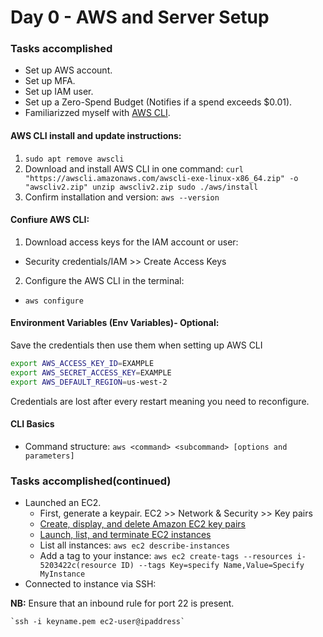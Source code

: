 # Day 0 - AWS and Server Setup

### Tasks accomplished
- Set up AWS account.
- Set up MFA.
- Set up IAM user.
- Set up a Zero-Spend Budget (Notifies if a spend exceeds $0.01).
- Familiarizzed myself with [AWS CLI](https://docs.aws.amazon.com/cli/latest/userguide/getting-started-install.html).

#### AWS CLI install and update instructions:
1. `sudo apt remove awscli`
2. Download and install AWS CLI in one command: `curl "https://awscli.amazonaws.com/awscli-exe-linux-x86_64.zip" -o "awscliv2.zip"
unzip awscliv2.zip
sudo ./aws/install`
3. Confirm installation and version: `aws --version`

#### Confiure AWS CLI:
1. Download access keys for the IAM account or user:
- Security credentials/IAM >> Create Access Keys
2. Configure the AWS CLI in the terminal:
- `aws configure`

#### Environment Variables (Env Variables)- Optional:
Save the credentials then use them when setting up AWS CLI
```bash
export AWS_ACCESS_KEY_ID=EXAMPLE
export AWS_SECRET_ACCESS_KEY=EXAMPLE
export AWS_DEFAULT_REGION=us-west-2
```
Credentials are lost after every restart meaning you need to reconfigure.

#### CLI Basics
- Command structure: `aws <command> <subcommand> [options and parameters]`

### Tasks accomplished(continued)
- Launched an EC2. 
    - First, generate a keypair. EC2 >> Network & Security >> Key pairs
    - [Create, display, and delete Amazon EC2 key pairs](https://docs.aws.amazon.com/cli/latest/userguide/cli-services-ec2-keypairs.html)
    - [Launch, list, and terminate EC2 instances](https://docs.aws.amazon.com/cli/latest/userguide/cli-services-ec2-instances.html)
    - List all instances: `aws ec2 describe-instances`
    - Add a tag to your instance: `aws ec2 create-tags --resources i-5203422c(resource ID) --tags Key=specify Name,Value=Specify MyInstance`
- Connected to instance via SSH:

**NB:** Ensure that an inbound rule for port 22 is present.

    `ssh -i keyname.pem ec2-user@ipaddress`


